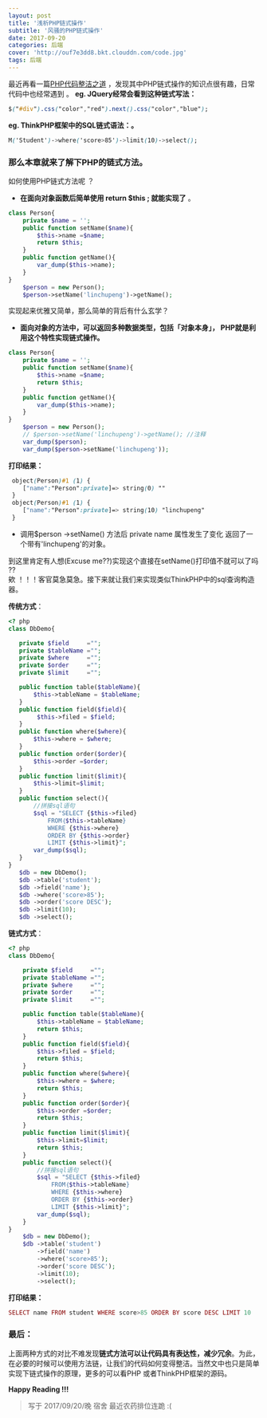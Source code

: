 ```yaml
---
layout: post
title: '浅析PHP链式操作'
subtitle: '风骚的PHP链式操作'
date: 2017-09-20
categories: 后端
cover: 'http://ouf7e3dd8.bkt.clouddn.com/code.jpg'
tags: 后端
---
```

最近再看一篇[PHP代码整洁之道](https://mp.weixin.qq.com/s/AHBL7IxjXyRLGbpH8y3kmQ) ，发现其中PHP链式操作的知识点很有趣，日常代码中也经常遇到 。
**eg. JQuery经常会看到这种链式写法：** 
```CSS
$("#div").css("color","red").next().css("color","blue");
```
**eg. ThinkPHP框架中的SQL链式语法：。**
```CSS
M('Student')->where('score>85')->limit(10)->select();
```
### 那么本章就来了解下PHP的链式方法。
如何使用PHP链式方法呢 ？
- **在面向对象函数后简单使用 return $this ; 就能实现了** 。
```PHP
class Person{
	private $name = '';
	public function setName($name){
		$this->name =$name;
		return $this;
	}
	public function getName(){
		var_dump($this->name);
	}
}
	$person = new Person();
	$person->setName('linchupeng')->getName();
```
实现起来优雅又简单，那么简单的背后有什么玄学？
- **面向对象的方法中，可以返回多种数据类型，包括「对象本身」， PHP就是利用这个特性实现链式操作。**
```PHP
class Person{
	private $name = '';
	public function setName($name){
		$this->name =$name;
		return $this;
	}
	public function getName(){
		var_dump($this->name);
	}
}
	$person = new Person();
	// $person->setName('linchupeng')->getName(); //注释
	var_dump($person);
	var_dump($person->setName('linchupeng'));
```

**打印结果：**
```CSS
 object(Person)#1 (1) { 
 	["name":"Person":private]=> string(0) "" 
 } 
 object(Person)#1 (1) { 
 	["name":"Person":private]=> string(10) "linchupeng" 
 } 
```
- 调用$person ->setName() 方法后  private name 属性发生了变化 返回了一个带有'linchupeng'的对象。

到这里肯定有人想(Excuse me??)实现这个直接在setName()打印值不就可以了吗 ??  
欸 ！！！客官莫急莫急。接下来就让我们来实现类似ThinkPHP中的sql查询构造器。

**传统方式**：

 ```PHP
<? php 
class DbDemo{

    private $field     =""; 
    private $tableName ="";
    private $where     ="";
    private $order     ="";
    private $limit     ="";

	public function table($tableName){
		$this->tableName = $tableName;
	}
	public function field($field){
         $this->filed = $field;
    }
	public function where($where){
		$this->where = $where;
	}
	public function order($order){
		$this->order =$order;
	}
	public function limit($limit){
		$this->limit=$limit;
	}
	public function select(){
		//拼接sql语句
		$sql = "SELECT {$this->filed} 
			FROM｛$this->tableName} 
			WHERE {$this->where} 
			ORDER BY {$this->order} 
			LIMIT {$this->limit}";
		var_dump($sql);
	}
}
	$db = new DbDemo();
	$db ->table('student');
	$db ->field('name');
	$db ->where('score>85');
	$db ->order('score DESC');
	$db ->limit(10);
	$db ->select();
 ```

**链式方式**：
```PHP
<? php 
class DbDemo{

    private $field     =""; 
    private $tableName ="";
    private $where     ="";
    private $order     ="";
    private $limit     ="";

	public function table($tableName){
		$this->tableName = $tableName;
		return $this;
	}
	public function field($field){
        $this->filed = $field;
		return $this;
    }
	public function where($where){
		$this->where = $where;
		return $this;
	}
	public function order($order){
		$this->order =$order;
		return $this;
	}
	public function limit($limit){
		$this->limit=$limit;
		return $this;
	}
	public function select(){
		//拼接sql语句
		$sql = "SELECT {$this->filed} 
			FROM｛$this->tableName} 
			WHERE {$this->where} 
			ORDER BY {$this->order} 
			LIMIT {$this->limit}";
		var_dump($sql);
	}
}
	$db = new DbDemo();
	$db ->table('student')
	    ->field('name')
	    ->where('score>85');
	    ->order('score DESC');
	    ->limit(10);
	    ->select();

```
**打印结果：**
```PHP
SELECT name FROM student WHERE score>85 ORDER BY score DESC LIMIT 10
```
### **最后：**
上面两种方式的对比不难发现**链式方法可以让代码具有表达性，减少冗余**。为此，在必要的时候可以使用方法链，让我们的代码如何变得整洁。当然文中也只是简单实现下链式操作的原理，更多的可以看PHP 或者ThinkPHP框架的源码。

**Happy Reading !!!**

>写于 2017/09/20/晚  宿舍 最近农药排位连跪 :(
